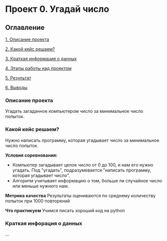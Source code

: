 # Проект 0. Угадай число

## Оглавление
[1. Описание проекта](https://github.com/amanatorynbassarov/sf_data_science/tree/main/project_0/README.md#Описание-проекта) 

[2. Какой кейс решаем?](https://github.com/amanatorynbassarov/sf_data_science/tree/main/project_0/README.md#Какой-кейс-решаем)

[3. Краткая информация о данных](https://github.com/amanatorynbassarov/sf_data_science/tree/main/project_0/README.md#Краткая-информаия-о-данных)

[4. Этапы работы над проектом](https://github.com/amanatorynbassarov/sf_data_science/tree/main/project_0/README.md#Этапы-работы-над-проектом)

[5. Результат](https://github.com/amanatorynbassarov/sf_data_science/tree/main/project_0/README.md#Результат)

[6. Выводы](https://github.com/amanatorynbassarov/sf_data_science/tree/main/project_0/README.md#Выводы)

###  Описание проекта  
Угадать загаданное компьютером число за минимальное число попыток.

### Какой кейс решаем?
Нужно написать программу, которая угадывает число за минимальное число попыток.

**Условия соревнования:**
- Компьютер загадывает целое число от 0 до 100, и нам его нужно угадать. Под "угадать", подразумевается "написать программу, которая угадывает число".
- Алгоритм учитывает информацию о том, больше ли случайное число или меньше нужного нам.

**Метрика качества**
Результаты оцениваются по среднему количеству попыток при 1000 повторений

**Что практикуем**
Учимся писать хороший код на python

### Краткая инфорация о данных
...

